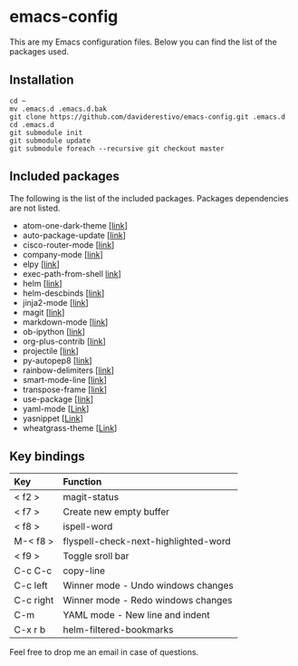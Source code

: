 # emacs-config

This are my Emacs configuration files. Below you can find the list of the packages used.

## Installation

```
cd ~
mv .emacs.d .emacs.d.bak
git clone https://github.com/daviderestivo/emacs-config.git .emacs.d
cd .emacs.d
git submodule init
git submodule update
git submodule foreach --recursive git checkout master
```

## Included packages

The following is the list of the included packages. Packages dependencies are
not listed.

* atom-one-dark-theme [[link](https://github.com/jonathanchu/atom-one-dark-theme)]
* auto-package-update [[link](https://github.com/rranelli/auto-package-update.el)]
* cisco-router-mode [[link](https://www.emacswiki.org/emacs/download/cisco-router-mode.el)]
* company-mode [[link](https://github.com/company-mode/company-mode)]
* elpy [[link](https://elpy.readthedocs.io)]
* exec-path-from-shell [link](https://github.com/purcell/exec-path-from-shell)]
* helm [[link](https://github.com/emacs-helm/helm)]
* helm-descbinds [[link](https://github.com/emacs-helm/helm-descbinds)]
* jinja2-mode [[link](https://github.com/paradoxxxzero/jinja2-mode)]
* magit [[link](https://magit.vc)]
* markdown-mode [[link](http://jblevins.org/projects/markdown-mode)]
* ob-ipython [[link](https://github.com/gregsexton/ob-ipython)]
* org-plus-contrib [[link](http://orgmode.org)]
* projectile [[link](https://github.com/bbatsov/projectile)]
* py-autopep8 [[link](https://github.com/paetzke/py-autopep8.el)]
* rainbow-delimiters [[link](https://www.emacswiki.org/emacs/RainbowDelimiters)]
* smart-mode-line [[link](https://github.com/Malabarba/smart-mode-line)]
* transpose-frame [[link](https://www.emacswiki.org/emacs/TransposeFrame)]
* use-package [[link](https://github.com/jwiegley/use-package)]
* yaml-mode [[Link](https://github.com/yoshiki/yaml-mode)]
* yasnippet [[Link](https://github.com/joaotavora/yasnippet)]
* wheatgrass-theme [[Link](https://github.com/jwiegley/emacs-release/blob/master/etc/themes/wheatgrass-theme.el)]

## Key bindings

| Key | Function |
| :--- | :--- |
| < f2 > | magit-status |
| < f7 > | Create new empty buffer |
| < f8 > | ispell-word |
| M-< f8 > | flyspell-check-next-highlighted-word |
| < f9 > | Toggle sroll bar  |
| C-c C-c | copy-line |
| C-c left  | Winner mode - Undo windows changes  |
| C-c right  | Winner mode - Redo windows changes  |
| C-m | YAML mode - New line and indent |
| C-x r b | helm-filtered-bookmarks |


Feel free to drop me an email in case of questions.
